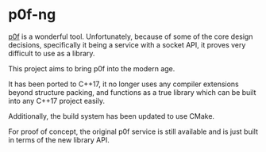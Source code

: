 # p0f-ng

[p0f](http://lcamtuf.coredump.cx/p0f3/) is a wonderful tool. Unfortunately,
because of some of the core design decisions, specifically it being a service
with a socket API, it proves very difficult to use as a library.

This project aims to bring p0f into the modern age.

It has been ported to C++17, it no longer uses any compiler extensions beyond
structure packing, and functions as a true library which can be built into
any C++17 project easily.

Additionally, the build system has been updated to use CMake.

For proof of concept, the original p0f service is still available and is just
built in terms of the new library API.
